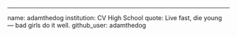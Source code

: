 ---
name: adamthedog
institution: CV High School
quote: Live fast, die young — bad girls do it well.
github_user: adamthedog

